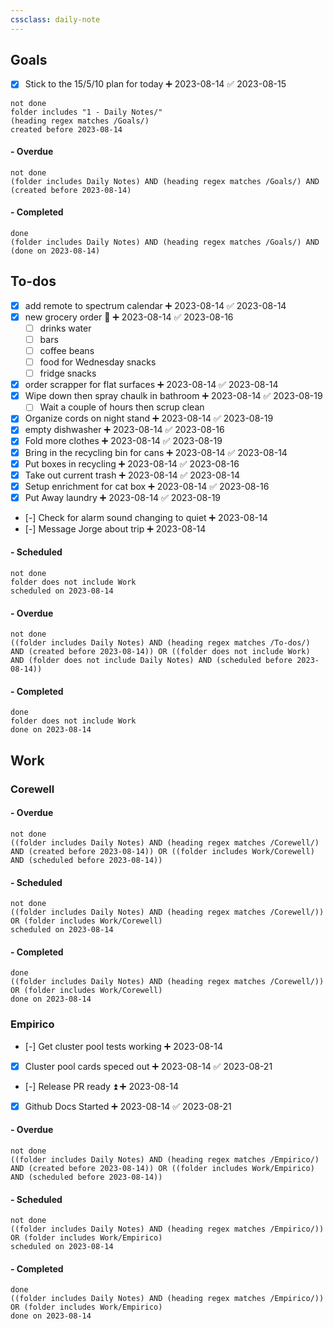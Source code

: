 ```yaml
---
cssclass: daily-note
---
```

## Goals
- [x] Stick to the 15/5/10 plan for today ➕ 2023-08-14 ✅ 2023-08-15
```tasks
not done
folder includes "1 - Daily Notes/"
(heading regex matches /Goals/)
created before 2023-08-14
```
#### - Overdue
```tasks
not done
(folder includes Daily Notes) AND (heading regex matches /Goals/) AND (created before 2023-08-14)
```
#### - Completed
```tasks
done
(folder includes Daily Notes) AND (heading regex matches /Goals/) AND (done on 2023-08-14)
```
## To-dos
- [x] add remote to spectrum calendar ➕ 2023-08-14 ✅ 2023-08-14
- [x] new grocery order 🔺 ➕ 2023-08-14 ✅ 2023-08-16
	- [ ] drinks water
	- [ ] bars
	- [ ] coffee beans
	- [ ] food for Wednesday snacks
	- [ ] fridge snacks
- [x] order scrapper for flat surfaces ➕ 2023-08-14 ✅ 2023-08-14
- [x] Wipe down then spray chaulk in bathroom ➕ 2023-08-14 ✅ 2023-08-19
	- [ ] Wait a couple of hours then scrup clean
- [x] Organize cords on night stand ➕ 2023-08-14 ✅ 2023-08-19
- [x] empty dishwasher ➕ 2023-08-14 ✅ 2023-08-16
- [x] Fold more clothes ➕ 2023-08-14 ✅ 2023-08-19
- [x] Bring in the recycling bin for cans ➕ 2023-08-14 ✅ 2023-08-14
- [x] Put boxes in recycling ➕ 2023-08-14 ✅ 2023-08-16
- [x] Take out current trash ➕ 2023-08-14 ✅ 2023-08-14
- [x] Setup enrichment for cat box ➕ 2023-08-14 ✅ 2023-08-16
- [x] Put Away laundry ➕ 2023-08-14 ✅ 2023-08-19
- [-] Check for alarm sound changing to quiet ➕ 2023-08-14
- [-] Message Jorge about trip ➕ 2023-08-14

#### - Scheduled
```tasks
not done
folder does not include Work
scheduled on 2023-08-14
```
#### - Overdue
```tasks
not done
((folder includes Daily Notes) AND (heading regex matches /To-dos/) AND (created before 2023-08-14)) OR ((folder does not include Work) AND (folder does not include Daily Notes) AND (scheduled before 2023-08-14))
```
#### - Completed
```tasks
done
folder does not include Work
done on 2023-08-14
```
## Work
### Corewell

#### - Overdue
```tasks
not done
((folder includes Daily Notes) AND (heading regex matches /Corewell/) AND (created before 2023-08-14)) OR ((folder includes Work/Corewell) AND (scheduled before 2023-08-14))
```
#### - Scheduled
```tasks
not done
((folder includes Daily Notes) AND (heading regex matches /Corewell/)) OR (folder includes Work/Corewell)
scheduled on 2023-08-14
```
#### - Completed
```tasks
done
((folder includes Daily Notes) AND (heading regex matches /Corewell/)) OR (folder includes Work/Corewell)
done on 2023-08-14
```
### Empirico
- [-] Get cluster pool tests working ➕ 2023-08-14
- [x] Cluster pool cards speced out ➕ 2023-08-14 ✅ 2023-08-21
- [-] Release PR ready ⏫ ➕ 2023-08-14
- [x] Github Docs Started ➕ 2023-08-14 ✅ 2023-08-21
#### - Overdue
```tasks
not done
((folder includes Daily Notes) AND (heading regex matches /Empirico/) AND (created before 2023-08-14)) OR ((folder includes Work/Empirico) AND (scheduled before 2023-08-14))
```
#### - Scheduled
```tasks
not done
((folder includes Daily Notes) AND (heading regex matches /Empirico/)) OR (folder includes Work/Empirico)
scheduled on 2023-08-14
```

#### - Completed
```tasks
done
((folder includes Daily Notes) AND (heading regex matches /Empirico/)) OR (folder includes Work/Empirico)
done on 2023-08-14
```

